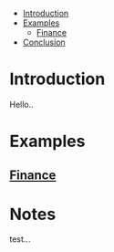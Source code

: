 - [Introduction](#introduction)
- [Examples](#examples)
  - [Finance](Examples/fin_app.ipynb)
- [Conclusion](#conclusion)

# Introduction
Hello..

# Examples
## [Finance](Examples/fin_app.ipynb)

# Notes
test...